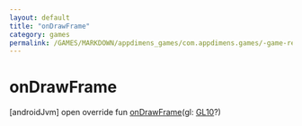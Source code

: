 ```yaml
---
layout: default
title: "onDrawFrame"
category: games
permalink: /GAMES/MARKDOWN/appdimens_games/com.appdimens.games/-game-renderer/on-draw-frame.html
---
```


# onDrawFrame

[androidJvm]
open override fun [onDrawFrame](on-draw-frame.md)(gl: [GL10](https://developer.android.com/reference/kotlin/javax/microedition/khronos/opengles/GL10.html)?)